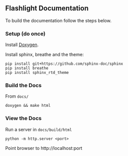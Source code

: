 ## Flashlight Documentation

To build the documentation follow the steps below.

### Setup (do once)

Install [Doxygen](http://www.doxygen.nl/manual/install.html).

Install sphinx, breathe and the theme:

```
pip install git+https://github.com/sphinx-doc/sphinx
pip install breathe
pip install sphinx_rtd_theme
```

### Build the Docs

From `docs/`

```
doxygen && make html
```

### View the Docs

Run a server in `docs/build/html`

```
python -m http.server <port>
```

Point browser to http://localhost:port
